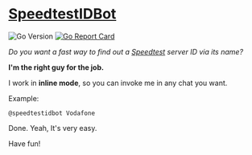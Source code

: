# [SpeedtestIDBot](https://telegram.me/speedtestidbot)

![Go Version](https://img.shields.io/github/go-mod/go-version/theedoran/speedtestidbot)
[![Go Report Card](https://goreportcard.com/badge/github.com/theedoran/speedtestidbot)](https://goreportcard.com/report/github.com/theedoran/speedtestidbot)

_Do you want a fast way to find out a [Speedtest](https://speedtest.net) server ID via its name?_

**I'm the right guy for the job.**

I work in **inline mode**, so you can invoke me in any chat you want.

Example:

`@speedtestidbot Vodafone`

Done. Yeah, It's very easy.

Have fun!

